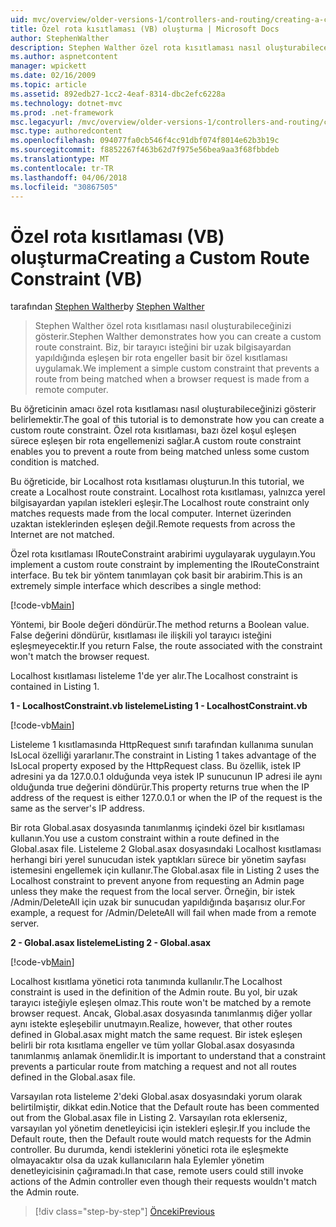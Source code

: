 ```yaml
---
uid: mvc/overview/older-versions-1/controllers-and-routing/creating-a-custom-route-constraint-vb
title: Özel rota kısıtlaması (VB) oluşturma | Microsoft Docs
author: StephenWalther
description: Stephen Walther özel rota kısıtlaması nasıl oluşturabileceğinizi gösterir. Biz basit bir uygulama bir rota engeller özel kısıtlama eşleşen w...
ms.author: aspnetcontent
manager: wpickett
ms.date: 02/16/2009
ms.topic: article
ms.assetid: 892edb27-1cc2-4eaf-8314-dbc2efc6228a
ms.technology: dotnet-mvc
ms.prod: .net-framework
msc.legacyurl: /mvc/overview/older-versions-1/controllers-and-routing/creating-a-custom-route-constraint-vb
msc.type: authoredcontent
ms.openlocfilehash: 094077fa0cb546f4cc91dbf074f8014e62b3b19c
ms.sourcegitcommit: f8852267f463b62d7f975e56bea9aa3f68fbbdeb
ms.translationtype: MT
ms.contentlocale: tr-TR
ms.lasthandoff: 04/06/2018
ms.locfileid: "30867505"
---
```

<a name="creating-a-custom-route-constraint-vb"></a><span data-ttu-id="b293c-104">Özel rota kısıtlaması (VB) oluşturma</span><span class="sxs-lookup"><span data-stu-id="b293c-104">Creating a Custom Route Constraint (VB)</span></span>
====================
<span data-ttu-id="b293c-105">tarafından [Stephen Walther](https://github.com/StephenWalther)</span><span class="sxs-lookup"><span data-stu-id="b293c-105">by [Stephen Walther](https://github.com/StephenWalther)</span></span>

> <span data-ttu-id="b293c-106">Stephen Walther özel rota kısıtlaması nasıl oluşturabileceğinizi gösterir.</span><span class="sxs-lookup"><span data-stu-id="b293c-106">Stephen Walther demonstrates how you can create a custom route constraint.</span></span> <span data-ttu-id="b293c-107">Biz, bir tarayıcı isteğini bir uzak bilgisayardan yapıldığında eşleşen bir rota engeller basit bir özel kısıtlaması uygulamak.</span><span class="sxs-lookup"><span data-stu-id="b293c-107">We implement a simple custom constraint that prevents a route from being matched when a browser request is made from a remote computer.</span></span>


<span data-ttu-id="b293c-108">Bu öğreticinin amacı özel rota kısıtlaması nasıl oluşturabileceğinizi gösterir belirlemektir.</span><span class="sxs-lookup"><span data-stu-id="b293c-108">The goal of this tutorial is to demonstrate how you can create a custom route constraint.</span></span> <span data-ttu-id="b293c-109">Özel rota kısıtlaması, bazı özel koşul eşleşen sürece eşleşen bir rota engellemenizi sağlar.</span><span class="sxs-lookup"><span data-stu-id="b293c-109">A custom route constraint enables you to prevent a route from being matched unless some custom condition is matched.</span></span>

<span data-ttu-id="b293c-110">Bu öğreticide, bir Localhost rota kısıtlaması oluşturun.</span><span class="sxs-lookup"><span data-stu-id="b293c-110">In this tutorial, we create a Localhost route constraint.</span></span> <span data-ttu-id="b293c-111">Localhost rota kısıtlaması, yalnızca yerel bilgisayardan yapılan istekleri eşleşir.</span><span class="sxs-lookup"><span data-stu-id="b293c-111">The Localhost route constraint only matches requests made from the local computer.</span></span> <span data-ttu-id="b293c-112">Internet üzerinden uzaktan isteklerinden eşleşen değil.</span><span class="sxs-lookup"><span data-stu-id="b293c-112">Remote requests from across the Internet are not matched.</span></span>

<span data-ttu-id="b293c-113">Özel rota kısıtlaması IRouteConstraint arabirimi uygulayarak uygulayın.</span><span class="sxs-lookup"><span data-stu-id="b293c-113">You implement a custom route constraint by implementing the IRouteConstraint interface.</span></span> <span data-ttu-id="b293c-114">Bu tek bir yöntem tanımlayan çok basit bir arabirim.</span><span class="sxs-lookup"><span data-stu-id="b293c-114">This is an extremely simple interface which describes a single method:</span></span>

[!code-vb[Main](creating-a-custom-route-constraint-vb/samples/sample1.vb)]

<span data-ttu-id="b293c-115">Yöntemi, bir Boole değeri döndürür.</span><span class="sxs-lookup"><span data-stu-id="b293c-115">The method returns a Boolean value.</span></span> <span data-ttu-id="b293c-116">False değerini döndürür, kısıtlaması ile ilişkili yol tarayıcı isteğini eşleşmeyecektir.</span><span class="sxs-lookup"><span data-stu-id="b293c-116">If you return False, the route associated with the constraint won't match the browser request.</span></span>

<span data-ttu-id="b293c-117">Localhost kısıtlaması listeleme 1'de yer alır.</span><span class="sxs-lookup"><span data-stu-id="b293c-117">The Localhost constraint is contained in Listing 1.</span></span>

<span data-ttu-id="b293c-118">**1 - LocalhostConstraint.vb listeleme**</span><span class="sxs-lookup"><span data-stu-id="b293c-118">**Listing 1 - LocalhostConstraint.vb**</span></span>

[!code-vb[Main](creating-a-custom-route-constraint-vb/samples/sample2.vb)]

<span data-ttu-id="b293c-119">Listeleme 1 kısıtlamasında HttpRequest sınıfı tarafından kullanıma sunulan IsLocal özelliği yararlanır.</span><span class="sxs-lookup"><span data-stu-id="b293c-119">The constraint in Listing 1 takes advantage of the IsLocal property exposed by the HttpRequest class.</span></span> <span data-ttu-id="b293c-120">Bu özellik, istek IP adresini ya da 127.0.0.1 olduğunda veya istek IP sunucunun IP adresi ile aynı olduğunda true değerini döndürür.</span><span class="sxs-lookup"><span data-stu-id="b293c-120">This property returns true when the IP address of the request is either 127.0.0.1 or when the IP of the request is the same as the server's IP address.</span></span>

<span data-ttu-id="b293c-121">Bir rota Global.asax dosyasında tanımlanmış içindeki özel bir kısıtlaması kullanın.</span><span class="sxs-lookup"><span data-stu-id="b293c-121">You use a custom constraint within a route defined in the Global.asax file.</span></span> <span data-ttu-id="b293c-122">Listeleme 2 Global.asax dosyasındaki Localhost kısıtlaması herhangi biri yerel sunucudan istek yaptıkları sürece bir yönetim sayfası istemesini engellemek için kullanır.</span><span class="sxs-lookup"><span data-stu-id="b293c-122">The Global.asax file in Listing 2 uses the Localhost constraint to prevent anyone from requesting an Admin page unless they make the request from the local server.</span></span> <span data-ttu-id="b293c-123">Örneğin, bir istek /Admin/DeleteAll için uzak bir sunucudan yapıldığında başarısız olur.</span><span class="sxs-lookup"><span data-stu-id="b293c-123">For example, a request for /Admin/DeleteAll will fail when made from a remote server.</span></span>

<span data-ttu-id="b293c-124">**2 - Global.asax listeleme**</span><span class="sxs-lookup"><span data-stu-id="b293c-124">**Listing 2 - Global.asax**</span></span>

[!code-vb[Main](creating-a-custom-route-constraint-vb/samples/sample3.vb)]

<span data-ttu-id="b293c-125">Localhost kısıtlama yönetici rota tanımında kullanılır.</span><span class="sxs-lookup"><span data-stu-id="b293c-125">The Localhost constraint is used in the definition of the Admin route.</span></span> <span data-ttu-id="b293c-126">Bu yol, bir uzak tarayıcı isteğiyle eşleşen olmaz.</span><span class="sxs-lookup"><span data-stu-id="b293c-126">This route won't be matched by a remote browser request.</span></span> <span data-ttu-id="b293c-127">Ancak, Global.asax dosyasında tanımlanmış diğer yollar aynı istekte eşleşebilir unutmayın.</span><span class="sxs-lookup"><span data-stu-id="b293c-127">Realize, however, that other routes defined in Global.asax might match the same request.</span></span> <span data-ttu-id="b293c-128">Bir istek eşleşen belirli bir rota kısıtlama engeller ve tüm yollar Global.asax dosyasında tanımlanmış anlamak önemlidir.</span><span class="sxs-lookup"><span data-stu-id="b293c-128">It is important to understand that a constraint prevents a particular route from matching a request and not all routes defined in the Global.asax file.</span></span>

<span data-ttu-id="b293c-129">Varsayılan rota listeleme 2'deki Global.asax dosyasındaki yorum olarak belirtilmiştir, dikkat edin.</span><span class="sxs-lookup"><span data-stu-id="b293c-129">Notice that the Default route has been commented out from the Global.asax file in Listing 2.</span></span> <span data-ttu-id="b293c-130">Varsayılan rota eklerseniz, varsayılan yol yönetim denetleyicisi için istekleri eşleşir.</span><span class="sxs-lookup"><span data-stu-id="b293c-130">If you include the Default route, then the Default route would match requests for the Admin controller.</span></span> <span data-ttu-id="b293c-131">Bu durumda, kendi isteklerini yönetici rota ile eşleşmekte olmayacaktır olsa da uzak kullanıcıların hala Eylemler yönetim denetleyicisinin çağıramadı.</span><span class="sxs-lookup"><span data-stu-id="b293c-131">In that case, remote users could still invoke actions of the Admin controller even though their requests wouldn't match the Admin route.</span></span>

> [!div class="step-by-step"]
> [<span data-ttu-id="b293c-132">Önceki</span><span class="sxs-lookup"><span data-stu-id="b293c-132">Previous</span></span>](creating-a-route-constraint-vb.md)

